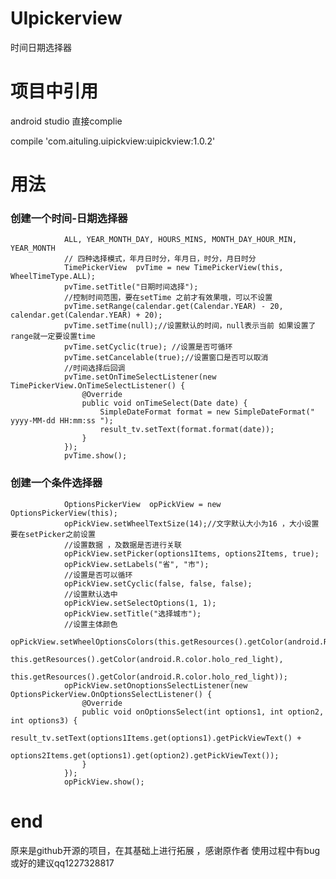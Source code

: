 # UIpickerview
时间日期选择器

# 项目中引用
  android studio 直接complie
  
  compile 'com.aituling.uipickview:uipickview:1.0.2'
# 用法

  ### 创建一个时间-日期选择器
               
                ALL, YEAR_MONTH_DAY, HOURS_MINS, MONTH_DAY_HOUR_MIN, YEAR_MONTH
                // 四种选择模式，年月日时分，年月日，时分，月日时分
                TimePickerView  pvTime = new TimePickerView(this, WheelTimeType.ALL);
                pvTime.setTitle("日期时间选择");
                //控制时间范围，要在setTime 之前才有效果哦，可以不设置
                pvTime.setRange(calendar.get(Calendar.YEAR) - 20, calendar.get(Calendar.YEAR) + 20);
                pvTime.setTime(null);//设置默认的时间，null表示当前 如果设置了range就一定要设置time
                pvTime.setCyclic(true); //设置是否可循环
                pvTime.setCancelable(true);//设置窗口是否可以取消
                //时间选择后回调
                pvTime.setOnTimeSelectListener(new TimePickerView.OnTimeSelectListener() {
                    @Override
                    public void onTimeSelect(Date date) {
                        SimpleDateFormat format = new SimpleDateFormat(" yyyy-MM-dd HH:mm:ss ");
                        result_tv.setText(format.format(date));
                    }
                });
                pvTime.show();
                
 ### 创建一个条件选择器
 
                OptionsPickerView  opPickView = new OptionsPickerView(this);
                opPickView.setWheelTextSize(14);//文字默认大小为16 ，大小设置要在setPicker之前设置
                //设置数据 ，及数据是否进行关联
                opPickView.setPicker(options1Items, options2Items, true); 
                opPickView.setLabels("省", "市");
                //设置是否可以循环
                opPickView.setCyclic(false, false, false);
                //设置默认选中
                opPickView.setSelectOptions(1, 1);
                opPickView.setTitle("选择城市");
                //设置主体颜色
                opPickView.setWheelOptionsColors(this.getResources().getColor(android.R.color.black),
                        this.getResources().getColor(android.R.color.holo_red_light),
                        this.getResources().getColor(android.R.color.holo_red_light));
                opPickView.setOnoptionsSelectListener(new OptionsPickerView.OnOptionsSelectListener() {
                    @Override
                    public void onOptionsSelect(int options1, int option2, int options3) {
                        result_tv.setText(options1Items.get(options1).getPickViewText() +
                                options2Items.get(options1).get(option2).getPickViewText());
                    }
                });
                opPickView.show();
# end
 原来是github开源的项目，在其基础上进行拓展 ，感谢原作者 使用过程中有bug或好的建议qq1227328817
